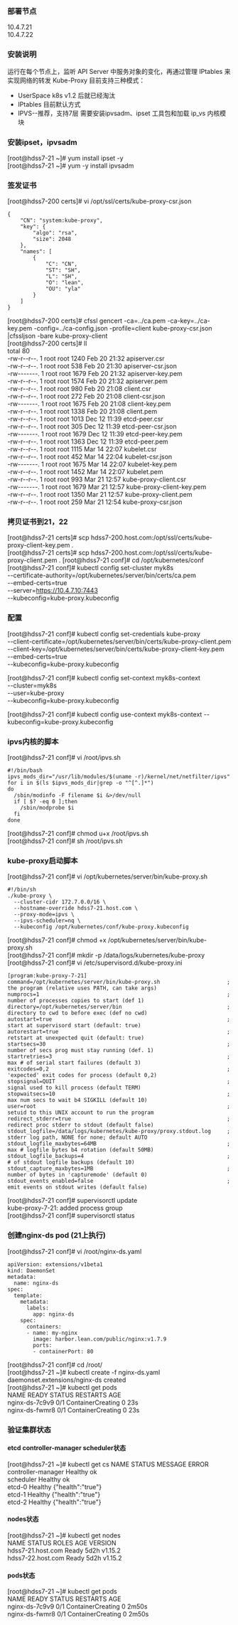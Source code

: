 ### 部署节点
10.4.7.21   
10.4.7.22  

### 安装说明
运行在每个节点上，监听 API Server 中服务对象的变化，再通过管理 IPtables 来实现网络的转发
Kube-Proxy 目前支持三种模式：
- UserSpace
k8s v1.2 后就已经淘汰
- IPtables
目前默认方式
- IPVS--推荐，支持7层
需要安装ipvsadm、ipset 工具包和加载 ip_vs 内核模块

### 安装ipset，ipvsadm
[root@hdss7-21 ~]# yum install ipset  -y  
[root@hdss7-21 ~]# yum -y install ipvsadm  

### 签发证书
[root@hdss7-200 certs]# vi /opt/ssl/certs/kube-proxy-csr.json  
```base
{
    "CN": "system:kube-proxy",
    "key": {
        "algo": "rsa",
        "size": 2048
    },
    "names": [
        {
            "C": "CN",
            "ST": "SH",
            "L": "SH",
            "O": "lean",
            "OU": "yla"
        }
    ]
}
```
[root@hdss7-200 certs]# cfssl gencert -ca=../ca.pem -ca-key=../ca-key.pem -config=../ca-config.json -profile=client kube-proxy-csr.json |cfssljson -bare kube-proxy-client  
[root@hdss7-200 certs]# ll  
total 80  
-rw-r--r--. 1 root root 1240 Feb 20 21:32 apiserver.csr  
-rw-r--r--. 1 root root  538 Feb 20 21:30 apiserver-csr.json  
-rw-------. 1 root root 1679 Feb 20 21:32 apiserver-key.pem  
-rw-r--r--. 1 root root 1574 Feb 20 21:32 apiserver.pem  
-rw-r--r--. 1 root root  980 Feb 20 21:08 client.csr  
-rw-r--r--. 1 root root  272 Feb 20 21:08 client-csr.json  
-rw-------. 1 root root 1675 Feb 20 21:08 client-key.pem  
-rw-r--r--. 1 root root 1338 Feb 20 21:08 client.pem  
-rw-r--r--. 1 root root 1013 Dec 12 11:39 etcd-peer.csr  
-rw-r--r--. 1 root root  305 Dec 12 11:39 etcd-peer-csr.json  
-rw-------. 1 root root 1679 Dec 12 11:39 etcd-peer-key.pem  
-rw-r--r--. 1 root root 1363 Dec 12 11:39 etcd-peer.pem  
-rw-r--r--. 1 root root 1115 Mar 14 22:07 kubelet.csr  
-rw-r--r--. 1 root root  452 Mar 14 22:04 kubelet-csr.json  
-rw-------. 1 root root 1675 Mar 14 22:07 kubelet-key.pem  
-rw-r--r--. 1 root root 1452 Mar 14 22:07 kubelet.pem  
-rw-r--r--. 1 root root  993 Mar 21 12:57 kube-proxy-client.csr  
-rw-------. 1 root root 1679 Mar 21 12:57 kube-proxy-client-key.pem  
-rw-r--r--. 1 root root 1350 Mar 21 12:57 kube-proxy-client.pem  
-rw-r--r--. 1 root root  259 Mar 21 12:54 kube-proxy-csr.json  

### 拷贝证书到21，22
[root@hdss7-21 certs]# scp hdss7-200.host.com:/opt/ssl/certs/kube-proxy-client-key.pem .  
[root@hdss7-21 certs]# scp hdss7-200.host.com:/opt/ssl/certs/kube-proxy-client.pem .
[root@hdss7-21 conf]# cd /opt/kubernetes/conf  
[root@hdss7-21 conf]# kubectl config set-cluster myk8s \
 --certificate-authority=/opt/kubernetes/server/bin/certs/ca.pem \
 --embed-certs=true \
 --server=https://10.4.7.10:7443 \
 --kubeconfig=kube-proxy.kubeconfig

### 配置
[root@hdss7-21 conf]# kubectl config set-credentials kube-proxy \
  --client-certificate=/opt/kubernetes/server/bin/certs/kube-proxy-client.pem \
  --client-key=/opt/kubernetes/server/bin/certs/kube-proxy-client-key.pem \
  --embed-certs=true \
  --kubeconfig=kube-proxy.kubeconfig

[root@hdss7-21 conf]# kubectl config set-context myk8s-context \
  --cluster=myk8s \
  --user=kube-proxy \
  --kubeconfig=kube-proxy.kubeconfig

[root@hdss7-21 conf]# kubectl config use-context myk8s-context --kubeconfig=kube-proxy.kubeconfig

### ipvs内核的脚本
[root@hdss7-21 conf]# vi /root/ipvs.sh
```base
#!/bin/bash
ipvs_mods_dir="/usr/lib/modules/$(uname -r)/kernel/net/netfilter/ipvs"
for i in $(ls $ipvs_mods_dir|grep -o "^[^.]*")
do
  /sbin/modinfo -F filename $i &>/dev/null
  if [ $? -eq 0 ];then
    /sbin/modprobe $i
  fi
done
```
[root@hdss7-21 conf]# chmod u+x /root/ipvs.sh  
[root@hdss7-21 conf]# sh /root/ipvs.sh  

### kube-proxy启动脚本
[root@hdss7-21 conf]# vi /opt/kubernetes/server/bin/kube-proxy.sh
```base
#!/bin/sh
./kube-proxy \
  --cluster-cidr 172.7.0.0/16 \
  --hostname-override hdss7-21.host.com \
  --proxy-mode=ipvs \
  --ipvs-scheduler=nq \
  --kubeconfig /opt/kubernetes/conf/kube-proxy.kubeconfig
```
[root@hdss7-21 conf]# chmod +x /opt/kubernetes/server/bin/kube-proxy.sh  
[root@hdss7-21 conf]# mkdir -p /data/logs/kubernetes/kube-proxy  
[root@hdss7-21 conf]# vi /etc/supervisord.d/kube-proxy.ini
```base
[program:kube-proxy-7-21]
command=/opt/kubernetes/server/bin/kube-proxy.sh                     ; the program (relative uses PATH, can take args)
numprocs=1                                                           ; number of processes copies to start (def 1)
directory=/opt/kubernetes/server/bin                                 ; directory to cwd to before exec (def no cwd)
autostart=true                                                       ; start at supervisord start (default: true)
autorestart=true                                                     ; retstart at unexpected quit (default: true)
startsecs=30                                                         ; number of secs prog must stay running (def. 1)
startretries=3                                                       ; max # of serial start failures (default 3)
exitcodes=0,2                                                        ; 'expected' exit codes for process (default 0,2)
stopsignal=QUIT                                                      ; signal used to kill process (default TERM)
stopwaitsecs=10                                                      ; max num secs to wait b4 SIGKILL (default 10)
user=root                                                            ; setuid to this UNIX account to run the program
redirect_stderr=true                                                 ; redirect proc stderr to stdout (default false)
stdout_logfile=/data/logs/kubernetes/kube-proxy/proxy.stdout.log     ; stderr log path, NONE for none; default AUTO
stdout_logfile_maxbytes=64MB                                         ; max # logfile bytes b4 rotation (default 50MB)
stdout_logfile_backups=4                                             ; # of stdout logfile backups (default 10)
stdout_capture_maxbytes=1MB                                          ; number of bytes in 'capturemode' (default 0)
stdout_events_enabled=false                                          ; emit events on stdout writes (default false)
```
[root@hdss7-21 conf]# supervisorctl update  
kube-proxy-7-21: added process group  
[root@hdss7-21 conf]# supervisorctl status  

### 创建nginx-ds pod (21上执行)
[root@hdss7-21 conf]# vi /root/nginx-ds.yaml  
```base
apiVersion: extensions/v1beta1
kind: DaemonSet
metadata:
  name: nginx-ds
spec:
  template:
    metadata:
      labels:
        app: nginx-ds
    spec:
      containers:
      - name: my-nginx
        image: harbor.lean.com/public/nginx:v1.7.9
        ports:
        - containerPort: 80
```
[root@hdss7-21 conf]# cd /root/  
[root@hdss7-21 ~]# kubectl create -f nginx-ds.yaml  
daemonset.extensions/nginx-ds created  
[root@hdss7-21 ~]# kubectl get pods   
NAME             READY   STATUS              RESTARTS   AGE  
nginx-ds-7c9v9   0/1     ContainerCreating   0          23s  
nginx-ds-fwmr8   0/1     ContainerCreating   0          23s  

### 验证集群状态
#### etcd controller-manager scheduler状态 
[root@hdss7-21 ~]# kubectl get cs
NAME                 STATUS    MESSAGE             ERROR
controller-manager   Healthy   ok                  
scheduler            Healthy   ok                  
etcd-0               Healthy   {"health":"true"}     
etcd-1               Healthy   {"health":"true"}     
etcd-2               Healthy   {"health":"true"}  

#### nodes状态
[root@hdss7-21 ~]# kubectl get nodes  
NAME                STATUS   ROLES    AGE    VERSION  
hdss7-21.host.com   Ready    <none>   5d2h   v1.15.2  
hdss7-22.host.com   Ready    <none>   5d2h   v1.15.2  

#### pods状态
[root@hdss7-21 ~]# kubectl get pods   
NAME             READY   STATUS              RESTARTS   AGE   
nginx-ds-7c9v9   0/1     ContainerCreating   0          2m50s   
nginx-ds-fwmr8   0/1     ContainerCreating   0          2m50s   

